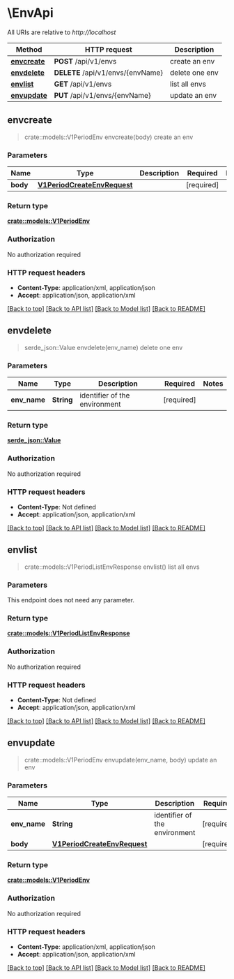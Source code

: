 # \EnvApi

All URIs are relative to *http://localhost*

Method | HTTP request | Description
------------- | ------------- | -------------
[**envcreate**](EnvApi.md#envcreate) | **POST** /api/v1/envs | create an env
[**envdelete**](EnvApi.md#envdelete) | **DELETE** /api/v1/envs/{envName} | delete one env
[**envlist**](EnvApi.md#envlist) | **GET** /api/v1/envs | list all envs
[**envupdate**](EnvApi.md#envupdate) | **PUT** /api/v1/envs/{envName} | update an env



## envcreate

> crate::models::V1PeriodEnv envcreate(body)
create an env

### Parameters


Name | Type | Description  | Required | Notes
------------- | ------------- | ------------- | ------------- | -------------
**body** | [**V1PeriodCreateEnvRequest**](V1PeriodCreateEnvRequest.md) |  | [required] |

### Return type

[**crate::models::V1PeriodEnv**](v1.Env.md)

### Authorization

No authorization required

### HTTP request headers

- **Content-Type**: application/xml, application/json
- **Accept**: application/json, application/xml

[[Back to top]](#) [[Back to API list]](../README.md#documentation-for-api-endpoints) [[Back to Model list]](../README.md#documentation-for-models) [[Back to README]](../README.md)


## envdelete

> serde_json::Value envdelete(env_name)
delete one env

### Parameters


Name | Type | Description  | Required | Notes
------------- | ------------- | ------------- | ------------- | -------------
**env_name** | **String** | identifier of the environment | [required] |

### Return type

[**serde_json::Value**](serde_json::Value.md)

### Authorization

No authorization required

### HTTP request headers

- **Content-Type**: Not defined
- **Accept**: application/json, application/xml

[[Back to top]](#) [[Back to API list]](../README.md#documentation-for-api-endpoints) [[Back to Model list]](../README.md#documentation-for-models) [[Back to README]](../README.md)


## envlist

> crate::models::V1PeriodListEnvResponse envlist()
list all envs

### Parameters

This endpoint does not need any parameter.

### Return type

[**crate::models::V1PeriodListEnvResponse**](v1.ListEnvResponse.md)

### Authorization

No authorization required

### HTTP request headers

- **Content-Type**: Not defined
- **Accept**: application/json, application/xml

[[Back to top]](#) [[Back to API list]](../README.md#documentation-for-api-endpoints) [[Back to Model list]](../README.md#documentation-for-models) [[Back to README]](../README.md)


## envupdate

> crate::models::V1PeriodEnv envupdate(env_name, body)
update an env

### Parameters


Name | Type | Description  | Required | Notes
------------- | ------------- | ------------- | ------------- | -------------
**env_name** | **String** | identifier of the environment | [required] |
**body** | [**V1PeriodCreateEnvRequest**](V1PeriodCreateEnvRequest.md) |  | [required] |

### Return type

[**crate::models::V1PeriodEnv**](v1.Env.md)

### Authorization

No authorization required

### HTTP request headers

- **Content-Type**: application/xml, application/json
- **Accept**: application/json, application/xml

[[Back to top]](#) [[Back to API list]](../README.md#documentation-for-api-endpoints) [[Back to Model list]](../README.md#documentation-for-models) [[Back to README]](../README.md)

